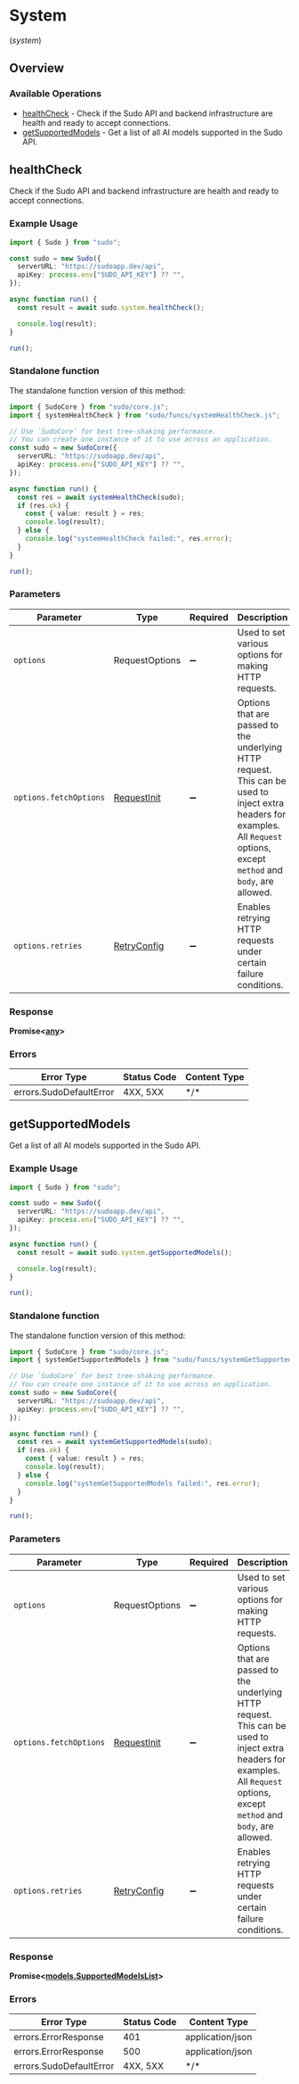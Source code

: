 # System
(*system*)

## Overview

### Available Operations

* [healthCheck](#healthcheck) - Check if the Sudo API and backend infrastructure are health and ready to accept connections.
* [getSupportedModels](#getsupportedmodels) - Get a list of all AI models supported in the Sudo API.

## healthCheck

Check if the Sudo API and backend infrastructure are health and ready to accept connections.

### Example Usage

<!-- UsageSnippet language="typescript" operationID="healthCheck" method="get" path="/system/health" -->
```typescript
import { Sudo } from "sudo";

const sudo = new Sudo({
  serverURL: "https://sudoapp.dev/api",
  apiKey: process.env["SUDO_API_KEY"] ?? "",
});

async function run() {
  const result = await sudo.system.healthCheck();

  console.log(result);
}

run();
```

### Standalone function

The standalone function version of this method:

```typescript
import { SudoCore } from "sudo/core.js";
import { systemHealthCheck } from "sudo/funcs/systemHealthCheck.js";

// Use `SudoCore` for best tree-shaking performance.
// You can create one instance of it to use across an application.
const sudo = new SudoCore({
  serverURL: "https://sudoapp.dev/api",
  apiKey: process.env["SUDO_API_KEY"] ?? "",
});

async function run() {
  const res = await systemHealthCheck(sudo);
  if (res.ok) {
    const { value: result } = res;
    console.log(result);
  } else {
    console.log("systemHealthCheck failed:", res.error);
  }
}

run();
```

### Parameters

| Parameter                                                                                                                                                                      | Type                                                                                                                                                                           | Required                                                                                                                                                                       | Description                                                                                                                                                                    |
| ------------------------------------------------------------------------------------------------------------------------------------------------------------------------------ | ------------------------------------------------------------------------------------------------------------------------------------------------------------------------------ | ------------------------------------------------------------------------------------------------------------------------------------------------------------------------------ | ------------------------------------------------------------------------------------------------------------------------------------------------------------------------------ |
| `options`                                                                                                                                                                      | RequestOptions                                                                                                                                                                 | :heavy_minus_sign:                                                                                                                                                             | Used to set various options for making HTTP requests.                                                                                                                          |
| `options.fetchOptions`                                                                                                                                                         | [RequestInit](https://developer.mozilla.org/en-US/docs/Web/API/Request/Request#options)                                                                                        | :heavy_minus_sign:                                                                                                                                                             | Options that are passed to the underlying HTTP request. This can be used to inject extra headers for examples. All `Request` options, except `method` and `body`, are allowed. |
| `options.retries`                                                                                                                                                              | [RetryConfig](../../lib/utils/retryconfig.md)                                                                                                                                  | :heavy_minus_sign:                                                                                                                                                             | Enables retrying HTTP requests under certain failure conditions.                                                                                                               |

### Response

**Promise\<[any](../../models/.md)\>**

### Errors

| Error Type              | Status Code             | Content Type            |
| ----------------------- | ----------------------- | ----------------------- |
| errors.SudoDefaultError | 4XX, 5XX                | \*/\*                   |

## getSupportedModels

Get a list of all AI models supported in the Sudo API.

### Example Usage

<!-- UsageSnippet language="typescript" operationID="getSupportedModels" method="get" path="/v1/models" -->
```typescript
import { Sudo } from "sudo";

const sudo = new Sudo({
  serverURL: "https://sudoapp.dev/api",
  apiKey: process.env["SUDO_API_KEY"] ?? "",
});

async function run() {
  const result = await sudo.system.getSupportedModels();

  console.log(result);
}

run();
```

### Standalone function

The standalone function version of this method:

```typescript
import { SudoCore } from "sudo/core.js";
import { systemGetSupportedModels } from "sudo/funcs/systemGetSupportedModels.js";

// Use `SudoCore` for best tree-shaking performance.
// You can create one instance of it to use across an application.
const sudo = new SudoCore({
  serverURL: "https://sudoapp.dev/api",
  apiKey: process.env["SUDO_API_KEY"] ?? "",
});

async function run() {
  const res = await systemGetSupportedModels(sudo);
  if (res.ok) {
    const { value: result } = res;
    console.log(result);
  } else {
    console.log("systemGetSupportedModels failed:", res.error);
  }
}

run();
```

### Parameters

| Parameter                                                                                                                                                                      | Type                                                                                                                                                                           | Required                                                                                                                                                                       | Description                                                                                                                                                                    |
| ------------------------------------------------------------------------------------------------------------------------------------------------------------------------------ | ------------------------------------------------------------------------------------------------------------------------------------------------------------------------------ | ------------------------------------------------------------------------------------------------------------------------------------------------------------------------------ | ------------------------------------------------------------------------------------------------------------------------------------------------------------------------------ |
| `options`                                                                                                                                                                      | RequestOptions                                                                                                                                                                 | :heavy_minus_sign:                                                                                                                                                             | Used to set various options for making HTTP requests.                                                                                                                          |
| `options.fetchOptions`                                                                                                                                                         | [RequestInit](https://developer.mozilla.org/en-US/docs/Web/API/Request/Request#options)                                                                                        | :heavy_minus_sign:                                                                                                                                                             | Options that are passed to the underlying HTTP request. This can be used to inject extra headers for examples. All `Request` options, except `method` and `body`, are allowed. |
| `options.retries`                                                                                                                                                              | [RetryConfig](../../lib/utils/retryconfig.md)                                                                                                                                  | :heavy_minus_sign:                                                                                                                                                             | Enables retrying HTTP requests under certain failure conditions.                                                                                                               |

### Response

**Promise\<[models.SupportedModelsList](../../models/supportedmodelslist.md)\>**

### Errors

| Error Type              | Status Code             | Content Type            |
| ----------------------- | ----------------------- | ----------------------- |
| errors.ErrorResponse    | 401                     | application/json        |
| errors.ErrorResponse    | 500                     | application/json        |
| errors.SudoDefaultError | 4XX, 5XX                | \*/\*                   |